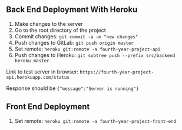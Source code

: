 ## Back End Deployment With Heroku
1. Make changes to the server
2. Go to the root directory of the project
3. Commit changes: `git commit -a -m "new changes"`
4. Push changes to GitLab: `git push origin master`
5. Set remote: `heroku git:remote -a fourth-year-project-api`
6. Push changes to Heroku: `git subtree push --prefix src/backend heroku master`

Link to test server in browser: `https://fourth-year-project-api.herokuapp.com/status`

Response should be `{"message":"Server is running"}`

## Front End Deployment
1. Set remote: `heroku git:remote -a fourth-year-project-front-end`
